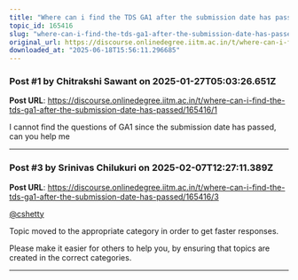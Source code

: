 ```yaml
---
title: "Where can i find the TDS GA1 after the submission date has passed?"
topic_id: 165416
slug: "where-can-i-find-the-tds-ga1-after-the-submission-date-has-passed"
original_url: https://discourse.onlinedegree.iitm.ac.in/t/where-can-i-find-the-tds-ga1-after-the-submission-date-has-passed/165416
downloaded_at: "2025-06-18T15:56:11.296685"
---
```


### Post #1 by Chitrakshi Sawant on 2025-01-27T05:03:26.651Z
**Post URL**: https://discourse.onlinedegree.iitm.ac.in/t/where-can-i-find-the-tds-ga1-after-the-submission-date-has-passed/165416/1

I cannot find the questions of GA1 since the submission date has passed, can you help me

---

### Post #3 by Srinivas Chilukuri on 2025-02-07T12:27:11.389Z
**Post URL**: https://discourse.onlinedegree.iitm.ac.in/t/where-can-i-find-the-tds-ga1-after-the-submission-date-has-passed/165416/3

[@cshetty](/u/cshetty)

Topic moved to the appropriate category in order to get faster responses.

Please make it easier for others to help you, by ensuring that topics are created in the correct categories.

---
